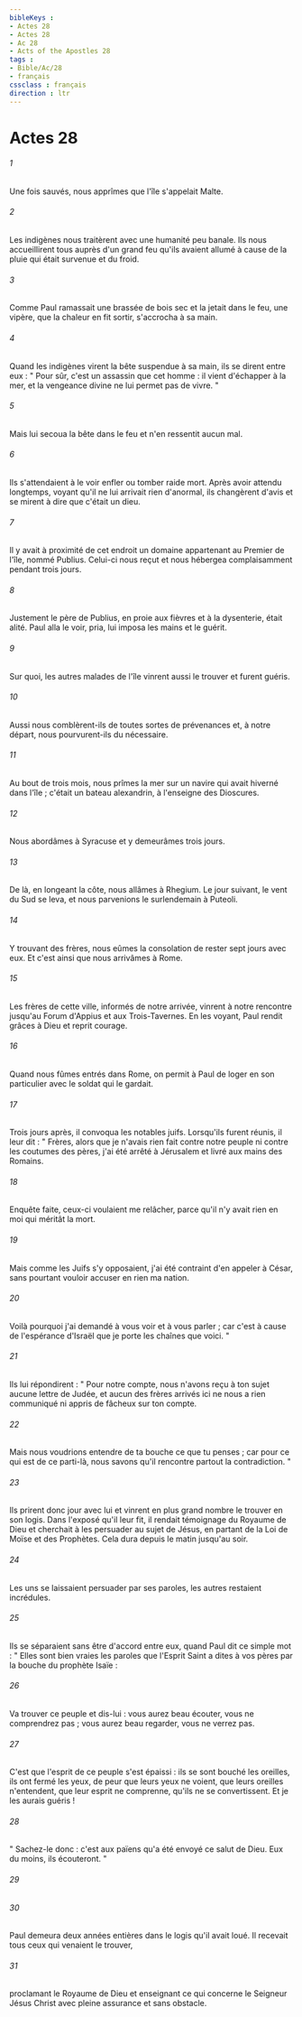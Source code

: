 ```yaml
---
bibleKeys : 
- Actes 28
- Actes 28
- Ac 28
- Acts of the Apostles 28
tags : 
- Bible/Ac/28
- français
cssclass : français
direction : ltr
---
```


# Actes 28

###### 1
Une fois sauvés, nous apprîmes que l'île s'appelait Malte. 
###### 2
Les indigènes nous traitèrent avec une humanité peu banale. Ils nous accueillirent tous auprès d'un grand feu qu'ils avaient allumé à cause de la pluie qui était survenue et du froid. 
###### 3
Comme Paul ramassait une brassée de bois sec et la jetait dans le feu, une vipère, que la chaleur en fit sortir, s'accrocha à sa main. 
###### 4
Quand les indigènes virent la bête suspendue à sa main, ils se dirent entre eux : " Pour sûr, c'est un assassin que cet homme : il vient d'échapper à la mer, et la vengeance divine ne lui permet pas de vivre. " 
###### 5
Mais lui secoua la bête dans le feu et n'en ressentit aucun mal. 
###### 6
Ils s'attendaient à le voir enfler ou tomber raide mort. Après avoir attendu longtemps, voyant qu'il ne lui arrivait rien d'anormal, ils changèrent d'avis et se mirent à dire que c'était un dieu. 
###### 7
Il y avait à proximité de cet endroit un domaine appartenant au Premier de l'île, nommé Publius. Celui-ci nous reçut et nous hébergea complaisamment pendant trois jours. 
###### 8
Justement le père de Publius, en proie aux fièvres et à la dysenterie, était alité. Paul alla le voir, pria, lui imposa les mains et le guérit. 
###### 9
Sur quoi, les autres malades de l'île vinrent aussi le trouver et furent guéris. 
###### 10
Aussi nous comblèrent-ils de toutes sortes de prévenances et, à notre départ, nous pourvurent-ils du nécessaire. 
###### 11
Au bout de trois mois, nous prîmes la mer sur un navire qui avait hiverné dans l'île ; c'était un bateau alexandrin, à l'enseigne des Dioscures. 
###### 12
Nous abordâmes à Syracuse et y demeurâmes trois jours. 
###### 13
De là, en longeant la côte, nous allâmes à Rhegium. Le jour suivant, le vent du Sud se leva, et nous parvenions le surlendemain à Puteoli. 
###### 14
Y trouvant des frères, nous eûmes la consolation de rester sept jours avec eux. Et c'est ainsi que nous arrivâmes à Rome. 
###### 15
Les frères de cette ville, informés de notre arrivée, vinrent à notre rencontre jusqu'au Forum d'Appius et aux Trois-Tavernes. En les voyant, Paul rendit grâces à Dieu et reprit courage. 
###### 16
Quand nous fûmes entrés dans Rome, on permit à Paul de loger en son particulier avec le soldat qui le gardait. 
###### 17
Trois jours après, il convoqua les notables juifs. Lorsqu'ils furent réunis, il leur dit : " Frères, alors que je n'avais rien fait contre notre peuple ni contre les coutumes des pères, j'ai été arrêté à Jérusalem et livré aux mains des Romains. 
###### 18
Enquête faite, ceux-ci voulaient me relâcher, parce qu'il n'y avait rien en moi qui méritât la mort. 
###### 19
Mais comme les Juifs s'y opposaient, j'ai été contraint d'en appeler à César, sans pourtant vouloir accuser en rien ma nation. 
###### 20
Voilà pourquoi j'ai demandé à vous voir et à vous parler ; car c'est à cause de l'espérance d'Israël que je porte les chaînes que voici. " 
###### 21
Ils lui répondirent : " Pour notre compte, nous n'avons reçu à ton sujet aucune lettre de Judée, et aucun des frères arrivés ici ne nous a rien communiqué ni appris de fâcheux sur ton compte. 
###### 22
Mais nous voudrions entendre de ta bouche ce que tu penses ; car pour ce qui est de ce parti-là, nous savons qu'il rencontre partout la contradiction. " 
###### 23
Ils prirent donc jour avec lui et vinrent en plus grand nombre le trouver en son logis. Dans l'exposé qu'il leur fit, il rendait témoignage du Royaume de Dieu et cherchait à les persuader au sujet de Jésus, en partant de la Loi de Moïse et des Prophètes. Cela dura depuis le matin jusqu'au soir. 
###### 24
Les uns se laissaient persuader par ses paroles, les autres restaient incrédules. 
###### 25
Ils se séparaient sans être d'accord entre eux, quand Paul dit ce simple mot : " Elles sont bien vraies les paroles que l'Esprit Saint a dites à vos pères par la bouche du prophète Isaïe : 
###### 26
Va trouver ce peuple et dis-lui : vous aurez beau écouter, vous ne comprendrez pas ; vous aurez beau regarder, vous ne verrez pas. 
###### 27
C'est que l'esprit de ce peuple s'est épaissi : ils se sont bouché les oreilles, ils ont fermé les yeux, de peur que leurs yeux ne voient, que leurs oreilles n'entendent, que leur esprit ne comprenne, qu'ils ne se convertissent. Et je les aurais guéris ! 
###### 28
" Sachez-le donc : c'est aux païens qu'a été envoyé ce salut de Dieu. Eux du moins, ils écouteront. " 
###### 29

###### 30
Paul demeura deux années entières dans le logis qu'il avait loué. Il recevait tous ceux qui venaient le trouver, 
###### 31
proclamant le Royaume de Dieu et enseignant ce qui concerne le Seigneur Jésus Christ avec pleine assurance et sans obstacle. 
